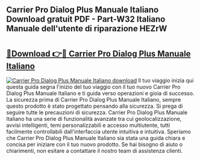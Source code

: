 ## Carrier Pro Dialog Plus Manuale Italiano Download gratuit PDF - Part-W32 Italiano Manuale dell'utente di riparazione HEZrW

# <h2><a href="http://dfgbfg7.blite.top/?on=Carrier+Pro+Dialog+Plus+Manuale+Italiano">🔗Download 👉🔴 Carrier Pro Dialog Plus Manuale Italiano</a></h2>

[![Carrier Pro Dialog Plus Manuale Italiano download](https://i.imgur.com/lujVjoI.png)](http://dfgbfg7.blite.top/?on=Carrier+Pro+Dialog+Plus+Manuale+Italiano)
Il tuo viaggio inizia qui questa guida segna l'inizio del tuo viaggio con il tuo nuovo Carrier Pro Dialog Plus Manuale Italiano e ti guida verso operazioni e gioia di successo. La sicurezza prima di Carrier Pro Dialog Plus Manuale Italiano, sempre questo prodotto è stato progettato pensando alla sicurezza. Si prega di seguire tutte le precauzioni di sicurezza. Carrier Pro Dialog Plus Manuale Italiano ha una serie di funzionalità avanzate tra cui geolocalizzazione, avvisi intelligenti, temi personalizzabili e accesso multiutente, tutti facilmente controllabili dall'interfaccia utente intuitiva e intuitiva. Speriamo che Carrier Pro Dialog Plus Manuale Italiano sia stata una guida chiara e concisa per iniziare con il tuo nuovo prodotto. Se hai bisogno di aiuto o chiarimenti, non esitare a contattare il nostro team di assistenza clienti.
